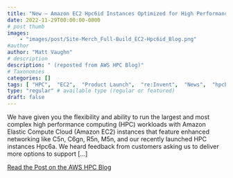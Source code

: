 ```yaml
---
title: "New – Amazon EC2 Hpc6id Instances Optimized for High Performance Computing"
date: 2022-11-29T00:00:00-0800
# post thumb
images:
    - "images/post/Site-Merch_Full-Build_EC2-Hpc6id_Blog.png"
#author
author: "Matt Vaughn"
# description
description: " (reposted from AWS HPC Blog)"
# Taxonomies
categories: []
tags: [ "HPC",  "EC2",  "Product Launch",  "re:Invent",  "News",  "hpcblog", ]
type: "regular" # available type (regular or featured)
draft: false
---
```


We have given you the flexibility and ability to run the largest and most complex high performance computing (HPC) workloads with Amazon Elastic Compute Cloud (Amazon EC2) instances that feature enhanced networking like C5n, C6gn, R5n, M5n, and our recently launched HPC instances Hpc6a. We heard feedback from customers asking us to deliver more options to support […]

<a href="https://aws.amazon.com/blogs/aws/new-amazon-ec2-hpc6id-instances-optimized-for-high-performance-computing/" class="btn btn-primary btn-lg active" role="button" aria-pressed="true" style="margin-top: 8px;">Read the Post on the AWS HPC Blog</a>